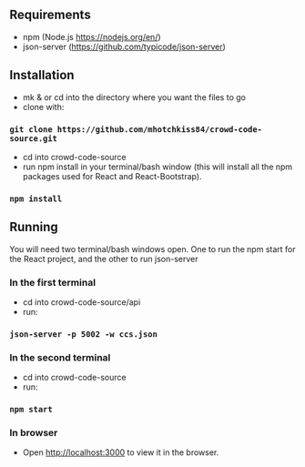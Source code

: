 ## Requirements
- npm (Node.js https://nodejs.org/en/)
- json-server (https://github.com/typicode/json-server)

## Installation
- mk & or cd into the directory where you want the files to go
- clone with:
### `git clone https://github.com/mhotchkiss84/crowd-code-source.git`
- cd into crowd-code-source
- run npm install in your terminal/bash window (this will install all the npm packages used for React and React-Bootstrap). 
### `npm install` 
 
## Running
You will need two terminal/bash windows open. One to run the npm start for the React project, and the other to run json-server
### In the first terminal
- cd into crowd-code-source/api
- run:
### `json-server -p 5002 -w ccs.json`
### In the second terminal
- cd into crowd-code-source
- run:
### `npm start`
### In browser
- Open [http://localhost:3000](http://localhost:3000) to view it in the browser.
